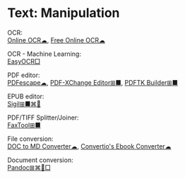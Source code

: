 # Text: Manipulation

OCR:  
[Online OCR☁](https://www.onlineocr.net/),
[Free Online OCR☁](https://www.newocr.com/)

OCR - Machine Learning:  
[EasyOCR□](https://github.com/JaidedAI/EasyOCR)

PDF editor:  
[PDFescape☁](https://www.pdfescape.com/windows/),
[PDF-XChange Editor⊞■](https://pdf-xchange.eu/pdf-xchange-editor/index.htm),
[PDFTK Builder⊞■](http://www.angusj.com/pdftkb/)

EPUB editor:  
[Sigil⊞■⌘🐧](https://sigil-ebook.com/)

PDF/TIFF Splitter/Joiner:  
[FaxTool⊞■](https://sector-seven.com/software/faxtool)

File conversion:  
[DOC to MD Converter☁](https://word2md.com/),
[Convertio's Ebook Converter☁](https://convertio.co/ebook-converter/)

Document conversion:  
[Pandoc⊞⌘🐧□](https://pandoc.org/)
